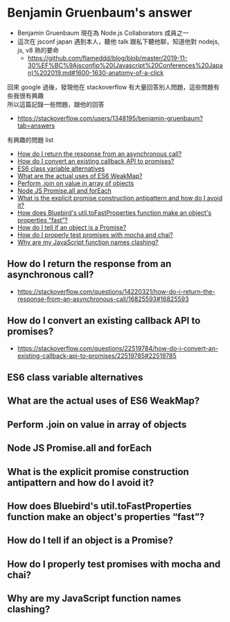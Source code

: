 # Benjamin Gruenbaum's answer
- Benjamin Gruenbaum 現在為 Node.js Collaborators 成員之一
- 這次在 jsconf japan 遇到本人，聽他 talk 跟私下聽他聊，知道他對 nodejs, js, v8 熟的要命
  - https://github.com/flameddd/blog/blob/master/2019-11-30%EF%BC%9Ajsconfjp%20(Javascript%20Conferences%20Japan)%202019.md#1600-1630-anatomy-of-a-click

回來 google 過後，發現他在 stackoverflow 有大量回答別人問題，這些問題有些我很有興趣  
所以這篇記錄一些問題，跟他的回答  
- https://stackoverflow.com/users/1348195/benjamin-gruenbaum?tab=answers

有興趣的問題 list
- [How do I return the response from an asynchronous call?](#how-do-I-return-the-response-from-an-asynchronous-call?)
- [How do I convert an existing callback API to promises?](#how-do-I-convert-an-existing-callback-api-to-promises?)
- [ES6 class variable alternatives](#es6-class-variable-alternatives)
- [What are the actual uses of ES6 WeakMap?](#what-are-the-actual-uses-of-ES6-WeakMap?)
- [Perform .join on value in array of objects](#Perform-.join-on-value-in-array-of-objects)
- [Node JS Promise.all and forEach](#Node-JS-Promise.all-and-forEach)
- [What is the explicit promise construction antipattern and how do I avoid it?](#What-is-the-explicit-promise-construction-antipattern-and-how-do-I-avoid-it?)
- [How does Bluebird's util.toFastProperties function make an object's properties “fast”?](#How-does-Bluebird's-util.toFastProperties-function-make-an-object's-properties-“fast”?)
- [How do I tell if an object is a Promise?](#How-do-I-tell-if-an-object-is-a-Promise?)
- [How do I properly test promises with mocha and chai?](#How-do-I-properly-test-promises-with-mocha-and-chai?)
- [Why are my JavaScript function names clashing?](#Why-are-my-JavaScript-function-names-clashing?)




## How do I return the response from an asynchronous call?
- https://stackoverflow.com/questions/14220321/how-do-i-return-the-response-from-an-asynchronous-call/16825593#16825593
## How do I convert an existing callback API to promises?
- https://stackoverflow.com/questions/22519784/how-do-i-convert-an-existing-callback-api-to-promises/22519785#22519785
## ES6 class variable alternatives
## What are the actual uses of ES6 WeakMap?


## Perform .join on value in array of objects
## Node JS Promise.all and forEach
## What is the explicit promise construction antipattern and how do I avoid it?
## How does Bluebird's util.toFastProperties function make an object's properties “fast”?
## How do I tell if an object is a Promise?
## How do I properly test promises with mocha and chai?
## Why are my JavaScript function names clashing?

